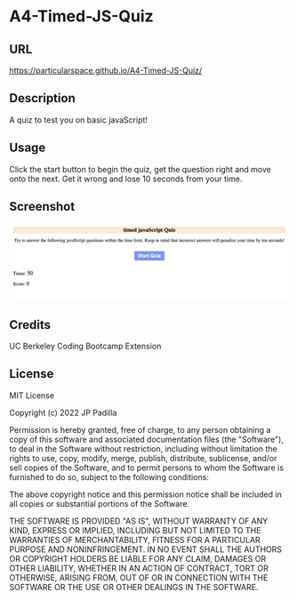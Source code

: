 # A4-Timed-JS-Quiz

## URL

https://particularspace.github.io/A4-Timed-JS-Quiz/


## Description

A quiz to test you on basic javaScript! 

## Usage

Click the start button to begin the quiz, get the question right and move onto the next. Get it wrong and lose 10 seconds from your time.    

## Screenshot
![A picture of the webpage](assets/images/nodeScreenShot.png "jS Quiz")

## Credits
UC Berkeley Coding Bootcamp Extension

## License

MIT License

Copyright (c) 2022 JP Padilla

Permission is hereby granted, free of charge, to any person obtaining a copy of this software and associated documentation files (the "Software"), to deal in the Software without restriction, including without limitation the rights to use, copy, modify, merge, publish, distribute, sublicense, and/or sell copies of the Software, and to permit persons to whom the Software is furnished to do so, subject to the following conditions:

The above copyright notice and this permission notice shall be included in all copies or substantial portions of the Software.

THE SOFTWARE IS PROVIDED "AS IS", WITHOUT WARRANTY OF ANY KIND, EXPRESS OR IMPLIED, INCLUDING BUT NOT LIMITED TO THE WARRANTIES OF MERCHANTABILITY, FITNESS FOR A PARTICULAR PURPOSE AND NONINFRINGEMENT. IN NO EVENT SHALL THE AUTHORS OR COPYRIGHT HOLDERS BE LIABLE FOR ANY CLAIM, DAMAGES OR OTHER LIABILITY, WHETHER IN AN ACTION OF CONTRACT, TORT OR OTHERWISE, ARISING FROM, OUT OF OR IN CONNECTION WITH THE SOFTWARE OR THE USE OR OTHER DEALINGS IN THE SOFTWARE.
